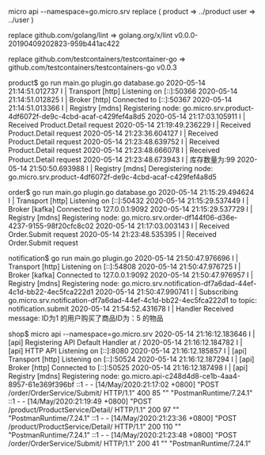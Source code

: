 micro api --namespace=go.micro.srv
replace (
	product => ../product
	user => ../user
)

replace github.com/golang/lint => golang.org/x/lint v0.0.0-20190409202823-959b441ac422

replace github.com/testcontainers/testcontainer-go => github.com/testcontainers/testcontainers-go v0.0.3

product$ go run main.go plugin.go database.go 
2020-05-14 21:14:51.012737 I | Transport [http] Listening on [::]:50366
2020-05-14 21:14:51.012825 I | Broker [http] Connected to [::]:50367
2020-05-14 21:14:51.013366 I | Registry [mdns] Registering node: go.micro.srv.product-4df6072f-de9c-4cbd-acaf-c429fef4a8d5
2020-05-14 21:17:03.105911 I | Received Product.Detail request
2020-05-14 21:19:49.236229 I | Received Product.Detail request
2020-05-14 21:23:36.604127 I | Received Product.Detail request
2020-05-14 21:23:48.639752 I | Received Product.Detail request
2020-05-14 21:23:48.666078 I | Received Product.Detail request
2020-05-14 21:23:48.673943 I | 库存数量为:99
2020-05-14 21:50:50.693988 I | Registry [mdns] Deregistering node: go.micro.srv.product-4df6072f-de9c-4cbd-acaf-c429fef4a8d5

order$ go run main.go plugin.go database.go 
2020-05-14 21:15:29.494624 I | Transport [http] Listening on [::]:50432
2020-05-14 21:15:29.537449 I | Broker [kafka] Connected to 127.0.0.1:9092
2020-05-14 21:15:29.537729 I | Registry [mdns] Registering node: go.micro.srv.order-df144f06-d36e-4237-9155-98f20cfc8c02
2020-05-14 21:17:03.003143 I | Received Order.Submit request
2020-05-14 21:23:48.535395 I | Received Order.Submit request

notification$ go run main.go plugin.go 
2020-05-14 21:50:47.976696 I | Transport [http] Listening on [::]:54808
2020-05-14 21:50:47.976725 I | Broker [kafka] Connected to 127.0.0.1:9092
2020-05-14 21:50:47.976957 I | Registry [mdns] Registering node: go.micro.srv.notification-df7a6dad-44ef-4c1d-bb22-4ec5fca222d1
2020-05-14 21:50:47.990741 I | Subscribing go.micro.srv.notification-df7a6dad-44ef-4c1d-bb22-4ec5fca222d1 to topic: notification.submit
2020-05-14 21:54:52.431678 I | Handler Received message: ID为1 的用户购买了商品ID为：5 的物品


shop$ micro api --namespace=go.micro.srv
2020-05-14 21:16:12.183646 I | [api] Registering API Default Handler at /
2020-05-14 21:16:12.184782 I | [api] HTTP API Listening on [::]:8080
2020-05-14 21:16:12.185857 I | [api] Transport [http] Listening on [::]:50524
2020-05-14 21:16:12.187294 I | [api] Broker [http] Connected to [::]:50525
2020-05-14 21:16:12.187498 I | [api] Registry [mdns] Registering node: go.micro.api-c248d4d8-ce1b-4aa4-8957-61e369f396bf
::1 - - [14/May/2020:21:17:02 +0800] "POST /order/OrderService/Submit/ HTTP/1.1" 400 85 "" "PostmanRuntime/7.24.1"
::1 - - [14/May/2020:21:19:49 +0800] "POST /product/ProductService/Detail/ HTTP/1.1" 200 97 "" "PostmanRuntime/7.24.1"
::1 - - [14/May/2020:21:23:36 +0800] "POST /product/ProductService/Detail/ HTTP/1.1" 200 110 "" "PostmanRuntime/7.24.1"
::1 - - [14/May/2020:21:23:48 +0800] "POST /order/OrderService/Submit/ HTTP/1.1" 200 41 "" "PostmanRuntime/7.24.1"


